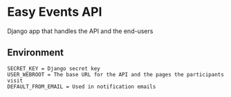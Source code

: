 # Easy Events API

Django app that handles the API and the end-users

## Environment

```
SECRET_KEY = Django secret key
USER_WEBROOT = The base URL for the API and the pages the participants visit
DEFAULT_FROM_EMAIL = Used in notification emails
```
